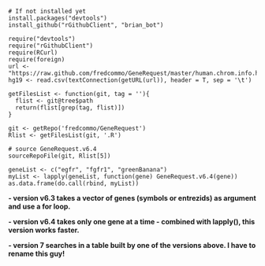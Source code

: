 ```
# If not installed yet
install.packages("devtools")
install_github("rGithubClient", "brian_bot")
```

```
require("devtools")
require("rGithubClient")
require(RCurl)
require(foreign)
url <- "https://raw.github.com/fredcommo/GeneRequest/master/human.chrom.info.hg19.FC.txt"
hg19 <- read.csv(textConnection(getURL(url)), header = T, sep = '\t')

getFilesList <- function(git, tag = ''){
  flist <- git@tree$path
  return(flist[grep(tag, flist)])
}

git <- getRepo('fredcommo/GeneRequest')
Rlist <- getFilesList(git, '.R')

# source GeneRequest.v6.4
sourceRepoFile(git, Rlist[5])

geneList <- c("egfr", "fgfr1", "greenBanana")
myList <- lapply(geneList, function(gene) GeneRequest.v6.4(gene))
as.data.frame(do.call(rbind, myList))
```

**- version v6.3 takes a vector of genes (symbols or entrezids) as argument and use a for loop.**

**- version v6.4 takes only one gene at a time - combined with lapply(), this version works faster.**

**- version 7 searches in a table built by one of the versions above. I have to rename this guy!**
